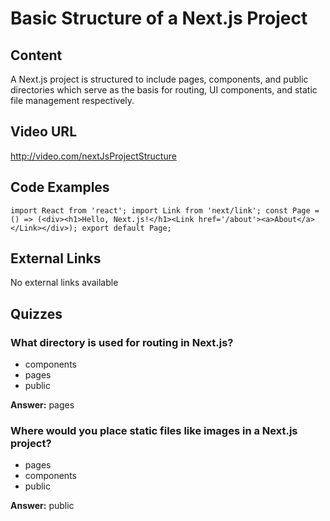 # Basic Structure of a Next.js Project

## Content

A Next.js project is structured to include pages, components, and public directories which serve as the basis for routing, UI components, and static file management respectively.

## Video URL

http://video.com/nextJsProjectStructure

## Code Examples

```
import React from 'react'; import Link from 'next/link'; const Page = () => (<div><h1>Hello, Next.js!</h1><Link href='/about'><a>About</a></Link></div>); export default Page;
```

## External Links

No external links available

## Quizzes

### What directory is used for routing in Next.js?

- components
- pages
- public

**Answer:** pages

### Where would you place static files like images in a Next.js project?

- pages
- components
- public

**Answer:** public